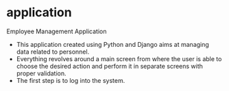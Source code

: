 # application
 Employee Management Application

 - This application created using Python and Django aims at
managing data related to personnel.
- Everything revolves around a main screen from where the user
is able to choose the desired action and perform it in separate screens
with proper validation.
- The first step is to log into the system.


